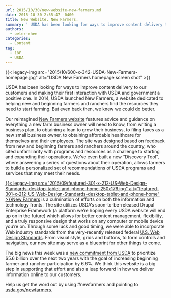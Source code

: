 ```yaml
---
url: 2015/10/30/new-website-new-farmers.md
date: 2015-10-30 2:55:47 -0400
title: New Website. New Farmers.
summary: ' USDA has been looking for ways to improve content delivery to our customers and making their first interaction with USDA and government a positive one. In 2014, USDA launched New Farmers, a website dedicated to helping new and beginning farmers and ranchers find the resources'
authors:
  - peter-rhee
categories:
  - Content
tag:
  - 18F
  - USDA
---
```


{{< legacy-img src="2015/10/600-x-342-USDA-New-Farmers-homepage.jpg" alt="USDA New Farmers homepage screen shot" >}}

USDA has been looking for ways to improve content delivery to our customers and making their first interaction with USDA and government a positive one. In 2014, USDA launched New Farmers, a website dedicated to helping new and beginning farmers and ranchers find the resources they need to start farming. But even back then, we knew we could do better.

Our reimagined [New Farmers website](https://newfarmers.usda.gov/) features advice and guidance on everything a new farm business owner will need to know, from writing a business plan, to obtaining a loan to grow their business, to filing taxes as a new small business owner, to obtaining affordable healthcare for themselves and their employees. The site was designed based on feedback from new and beginning farmers and ranchers around the country, who cited unfamiliarity with programs and resources as a challenge to starting and expanding their operations. We’ve even built a new “Discovery Tool”, where answering a series of questions about their operation, allows farmers to build a personalized set of recommendations of USDA programs and services that may meet their needs.

[{{< legacy-img src="2015/09/featured-301-x-212-US-Web-Design-Standards-desktop-tablet-and-phone-home-250x176.jpg" alt="featured-301-x-212-US-Web-Design-Standards-desktop-tablet-and-phone-home" >}}New Farmers](https://newfarmers.usda.gov/) is a culmination of efforts on both the information and technology fronts. The site utilizes USDA’s soon-to-be-released Drupal Enterprise Framework (a platform we’re hoping every USDA website will end up on in the future) which allows for better content management, flexibility, and a truly responsive design that works on any computer or mobile device you’re on. Through some luck and good timing, we were able to incorporate Web industry standards from the very-recently released federal [U.S. Web Design Standards](https://playbook.cio.gov/designstandards/). From visual style, grids and buttons, to form controls and navigation, our new site may serve as a blueprint for other things to come.

The big news this week was a [new commitment from USDA](http://www.usda.gov/wps/portal/usda/usdahome?contentid=2015/10/0301.xml&contentidonly=true) to prioritize $5.6 billion over the next two years with the goal of increasing beginning farmer and rancher participation by 6.6%. We think this website is a big step in supporting that effort and also a leap forward in how we deliver information online to our customers.

Help us get the word out by using #newfarmers and pointing to [usda.gov/newfarmers](https://newfarmers.usda.gov/).